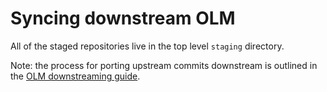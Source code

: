 # Syncing downstream OLM

All of the staged repositories live in the top level `staging` directory.

Note: the process for porting upstream commits downstream is outlined in the [OLM downstreaming guide](https://docs.google.com/document/d/139yXeOqAJbV1ndC7Q4NbaOtzbSdNpcuJan0iemORd3g/edit#).
